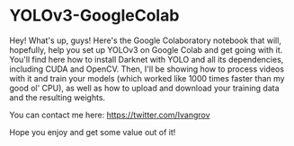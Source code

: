 # YOLOv3-GoogleColab
Hey! What's up, guys! Here's the Google Colaboratory notebook that will, hopefully, help you set up YOLOv3 on Google Colab and get going with it. You'll find here how to install Darknet with YOLO and all its dependencies, including CUDA and OpenCV. Then, I'll be showing how to process videos with it and train your models (which worked like 1000 times faster than my good ol' CPU), as well as how to upload and download your training data and the resulting weights.

You can contact me here: https://twitter.com/Ivangrov 

Hope you enjoy and get some value out of it!
